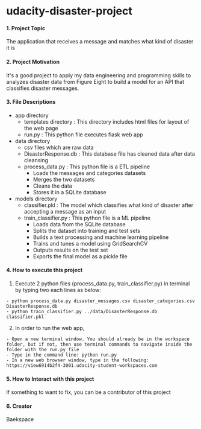 # udacity-disaster-project

#### 1. Project Topic
The application that receives a message and matches what kind of disaster it is


#### 2. Project Motivation
It's a good project to apply my data engineering and programming skills to analyzes disaster data from Figure Eight to build a model for an API that classifies disaster messages.


#### 3. File Descriptions
- app directory
  - templates directory : This directory includes html files for layout of the web page
  - run.py : This python file executes flask web app
- data directory
  - csv files which are raw data
  - DisasterResponse.db : This database file has cleaned data after data cleansing
  - process_data.py : This python file is a ETL pipeline
     - Loads the messages and categories datasets
     - Merges the two datasets
     - Cleans the data
     - Stores it in a SQLite database
- models directory
  - classifier.pkl : The model which classifies what kind of disaster after accepting a message as an input
  - train_classifier.py : This python file is a ML pipeline
     - Loads data from the SQLite database
     - Splits the dataset into training and test sets
     - Builds a text processing and machine learning pipeline
     - Trains and tunes a model using GridSearchCV
     - Outputs results on the test set
     - Exports the final model as a pickle file


#### 4. How to execute this project
  1. Execute 2 python files (process_data.py, train_classifier.py) in terminal by typing two each lines as below:
  
    - python process_data.py disaster_messages.csv disaster_categories.csv DisasterResponse.db
    - python train_classifier.py ../data/DisasterResponse.db classifier.pkl
    
  2. In order to run the web app,
  
    - Open a new terminal window. You should already be in the workspace folder, but if not, then use terminal commands to navigate inside the folder with the run.py file
    - Type in the command line: python run.py
    - In a new web browser window, type in the following: https://view6914b2f4-3001.udacity-student-workspaces.com


#### 5. How to Interact with this project
If something to want to fix, you can be a contributor of this project


#### 6. Creator
Baekspace
